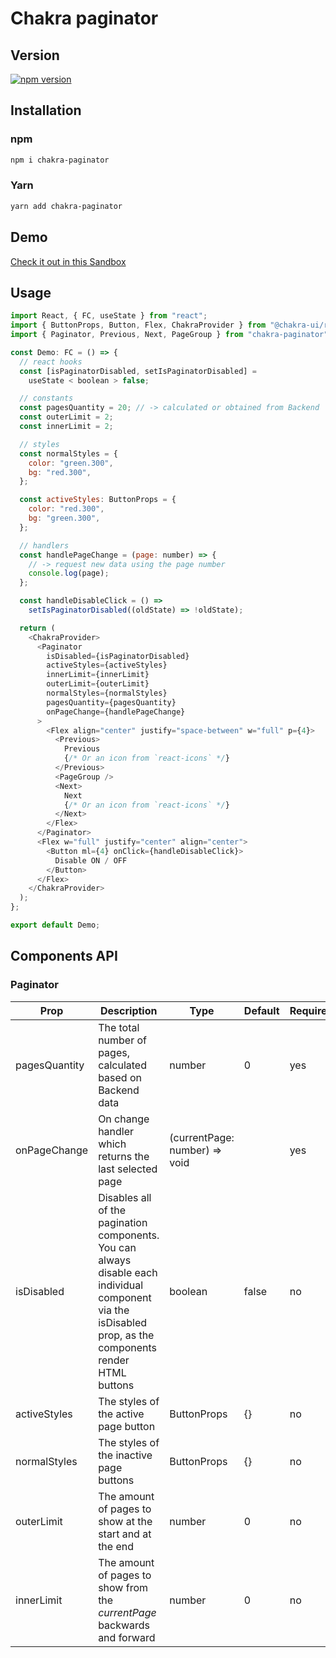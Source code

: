 # Chakra paginator

## Version

[![npm version](https://badge.fury.io/js/chakra-paginator.svg)](https://badge.fury.io/js/chakra-paginator)

## Installation

### npm

```bash
npm i chakra-paginator
```

### Yarn

```bash
yarn add chakra-paginator
```

## Demo

[Check it out in this Sandbox](https://codesandbox.io/s/chakra-paginator-demo-4n2gd)

## Usage

```js
import React, { FC, useState } from "react";
import { ButtonProps, Button, Flex, ChakraProvider } from "@chakra-ui/react";
import { Paginator, Previous, Next, PageGroup } from "chakra-paginator";

const Demo: FC = () => {
  // react hooks
  const [isPaginatorDisabled, setIsPaginatorDisabled] =
    useState < boolean > false;

  // constants
  const pagesQuantity = 20; // -> calculated or obtained from Backend
  const outerLimit = 2;
  const innerLimit = 2;

  // styles
  const normalStyles = {
    color: "green.300",
    bg: "red.300",
  };

  const activeStyles: ButtonProps = {
    color: "red.300",
    bg: "green.300",
  };

  // handlers
  const handlePageChange = (page: number) => {
    // -> request new data using the page number
    console.log(page);
  };

  const handleDisableClick = () =>
    setIsPaginatorDisabled((oldState) => !oldState);

  return (
    <ChakraProvider>
      <Paginator
        isDisabled={isPaginatorDisabled}
        activeStyles={activeStyles}
        innerLimit={innerLimit}
        outerLimit={outerLimit}
        normalStyles={normalStyles}
        pagesQuantity={pagesQuantity}
        onPageChange={handlePageChange}
      >
        <Flex align="center" justify="space-between" w="full" p={4}>
          <Previous>
            Previous
            {/* Or an icon from `react-icons` */}
          </Previous>
          <PageGroup />
          <Next>
            Next
            {/* Or an icon from `react-icons` */}
          </Next>
        </Flex>
      </Paginator>
      <Flex w="full" justify="center" align="center">
        <Button ml={4} onClick={handleDisableClick}>
          Disable ON / OFF
        </Button>
      </Flex>
    </ChakraProvider>
  );
};

export default Demo;
```

## Components API

### Paginator

| Prop          | Description                                                                                                                                                | Type                          | Default | Required |
| ------------- | ---------------------------------------------------------------------------------------------------------------------------------------------------------- | ----------------------------- | ------- | -------- |
| pagesQuantity | The total number of pages, calculated based on Backend data                                                                                                | number                        | 0       | yes      |
| onPageChange  | On change handler which returns the last selected page                                                                                                     | (currentPage: number) => void |         | yes      |
| isDisabled    | Disables all of the pagination components. You can always disable each individual component via the isDisabled prop, as the components render HTML buttons | boolean                       | false   | no       |
| activeStyles  | The styles of the active page button                                                                                                                       | ButtonProps                   | {}      | no       |
| normalStyles  | The styles of the inactive page buttons                                                                                                                    | ButtonProps                   | {}      | no       |
| outerLimit    | The amount of pages to show at the start and at the end                                                                                                    | number                        | 0       | no       |
| innerLimit    | The amount of pages to show from the _currentPage_ backwards and forward                                                                                   | number                        | 0       | no       |
